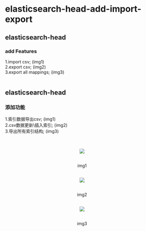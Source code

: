 # elasticsearch-head-add-import-export
## elasticsearch-head <br>
### add Features
1.import csv; (img1)<br> 
2.export csv; (img2)<br> 
3.export all mappings; (img3)<br><br>

## elasticsearch-head 
### 添加功能
1.索引数据导出csv; (img1)<br>
2.csv数据更新\插入索引; (img2)<br>
3.导出所有索引结构; (img3)<br><br><br>


<div align=center>
<img src="https://user-images.githubusercontent.com/126055543/234267541-3da55bb9-32a3-4588-8274-70a6296760e0.png"></div>
<br><p align="center">img1</p><br>

<div align=center>
<img src="https://user-images.githubusercontent.com/126055543/234268437-38fe8bd5-cf2d-4142-8548-9f4a7cc14428.png"></div>
<br><p align="center">img2</p><br>

<div align=center>
<img src="https://user-images.githubusercontent.com/126055543/234273150-6d53bfdc-f373-4d5e-a8b5-6b28ef103945.png"></div>
<br><p align="center">img3</p><br>

